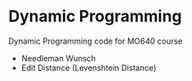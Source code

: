 # Dynamic Programming
Dynamic Programming code for MO640 course

- Needleman Wunsch
- Edit Distance (Levenshtein Distance)

